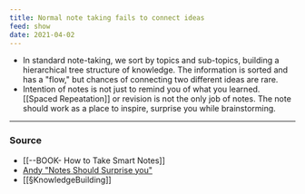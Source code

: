 ```yaml
---
title: Normal note taking fails to connect ideas
feed: show
date: 2021-04-02
---
```


- In standard note-taking, we sort by topics and sub-topics, building a hierarchical tree structure of knowledge. The information is sorted and has a "flow," but chances of connecting two different ideas are rare. 
- Intention of notes is not just to remind you of what you learned. [[Spaced Repeatation]] or revision is not the only job of notes. The note should work as a place to inspire, surprise you while brainstorming. 

---

### Source
- [[--BOOK- How to Take Smart Notes]]
- [Andy "Notes Should Surprise you"](https://notes.andymatuschak.org/Notes_should_surprise_you)
- [[§KnowledgeBuilding]]